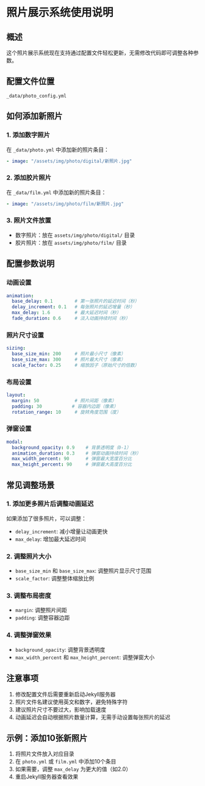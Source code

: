 # 照片展示系统使用说明

## 概述
这个照片展示系统现在支持通过配置文件轻松更新，无需修改代码即可调整各种参数。

## 配置文件位置
`_data/photo_config.yml`

## 如何添加新照片

### 1. 添加数字照片
在 `_data/photo.yml` 中添加新的照片条目：
```yaml
- image: "/assets/img/photo/digital/新照片.jpg"
```

### 2. 添加胶片照片
在 `_data/film.yml` 中添加新的照片条目：
```yaml
- image: "/assets/img/photo/film/新照片.jpg"
```

### 3. 照片文件放置
- 数字照片：放在 `assets/img/photo/digital/` 目录
- 胶片照片：放在 `assets/img/photo/film/` 目录

## 配置参数说明

### 动画设置
```yaml
animation:
  base_delay: 0.1        # 第一张照片的延迟时间（秒）
  delay_increment: 0.1   # 每张照片的延迟增量（秒）
  max_delay: 1.6         # 最大延迟时间（秒）
  fade_duration: 0.6     # 淡入动画持续时间（秒）
```

### 照片尺寸设置
```yaml
sizing:
  base_size_min: 200     # 照片最小尺寸（像素）
  base_size_max: 300     # 照片最大尺寸（像素）
  scale_factor: 0.25     # 缩放因子（原始尺寸的倍数）
```

### 布局设置
```yaml
layout:
  margin: 50             # 照片间距（像素）
  padding: 30           # 容器内边距（像素）
  rotation_range: 10     # 旋转角度范围（度）
```

### 弹窗设置
```yaml
modal:
  background_opacity: 0.9    # 背景透明度（0-1）
  animation_duration: 0.3    # 弹窗动画持续时间（秒）
  max_width_percent: 90      # 弹窗最大宽度百分比
  max_height_percent: 90     # 弹窗最大高度百分比
```

## 常见调整场景

### 1. 添加更多照片后调整动画延迟
如果添加了很多照片，可以调整：
- `delay_increment`: 减小增量让动画更快
- `max_delay`: 增加最大延迟时间

### 2. 调整照片大小
- `base_size_min` 和 `base_size_max`: 调整照片显示尺寸范围
- `scale_factor`: 调整整体缩放比例

### 3. 调整布局密度
- `margin`: 调整照片间距
- `padding`: 调整容器边距

### 4. 调整弹窗效果
- `background_opacity`: 调整背景透明度
- `max_width_percent` 和 `max_height_percent`: 调整弹窗大小

## 注意事项
1. 修改配置文件后需要重新启动Jekyll服务器
2. 照片文件名建议使用英文和数字，避免特殊字符
3. 建议照片尺寸不要过大，影响加载速度
4. 动画延迟会自动根据照片数量计算，无需手动设置每张照片的延迟

## 示例：添加10张新照片
1. 将照片文件放入对应目录
2. 在 `photo.yml` 或 `film.yml` 中添加10个条目
3. 如果需要，调整 `max_delay` 为更大的值（如2.0）
4. 重启Jekyll服务器查看效果

